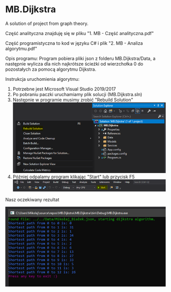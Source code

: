 # MB.Dijkstra
A solution of project from graph theory.

Część analityczna znajduję się w pliku "1. MB - Część analityczna.pdf"

Część programistyczna to kod w języku C# i plik "2. MB - Analiza algorytmu.pdf"

Opis programu:
Program pobiera pliki json z folderu MB.Dijkstra/Data, a następnie wylicza dla nich najkrótsze ścieżki od wierzchołka 0 do pozostałych za pomocą algorytmu Dijkstra.

Instrukcja uruchomienia algorytmu:
1. Potrzebne jest Microsoft Visual Studio 2019/2017
2. Po pobraniu paczki uruchamiamy plik solucji (MB.Dijkstra.sln)
3. Następnie w programie musimy zrobić "Rebuild Solution"
![screen_3](https://raw.githubusercontent.com/Azuyuto/MB.Dijkstra/master/Screens/point_3.png)
4. Później odpalamy program klikając "Start" lub przycisk F5
![screen_4](https://raw.githubusercontent.com/Azuyuto/MB.Dijkstra/master/Screens/point_4.png)

Nasz oczekiwany rezultat

![screen_5](https://raw.githubusercontent.com/Azuyuto/MB.Dijkstra/master/Screens/point_5.PNG)
